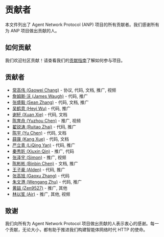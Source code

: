 # 贡献者

本文件列出了 Agent Network Protocol (ANP) 项目的所有贡献者。我们感谢所有为 ANP 项目做出贡献的人。

## 如何贡献

我们欢迎社区贡献！请查看我们的[贡献指南](./docs/CONTRIBUTING.cn.md)了解如何参与项目。

## 贡献者

- [常高伟 (Gaowei Chang)](https://mp.weixin.qq.com/s/qpLUIslexjPytzIew65TEw) - 协议, 代码, 文档, 推广, 视频
- [詹姆斯·沃 (James Waugh)](https://github.com/orgs/agent-network-protocol/people/jlwaugh) - 代码, 推广
- [张盛毅 (Sean Zhang)](https://github.com/seanzhang9999) - 代码, 文档, 推广
- [吴鹤意 (Heyi Wu)](https://github.com/whyseu) - 代码, 推广
- [谢轩 (Xuan Xie)](https://github.com/xuan-lab) - 代码, 文档
- [陈育舟 (Yuzhou Chen)](https://b23.tv/TsBF3wN) - 推广, 视频
- [翟锐涛 (Ruitao Zhai)](https://mp.weixin.qq.com/s/Q5WF0U3j9xRf7AerlcHBaw) - 代码, 推广
- [陈宇 (Yu Chen)](https://github.com/Mnivl) - 代码, 文档
- [薛康 (Kang Xue)](https://github.com/stukid) - 代码, 文档
- [严立青 (LiQing Yan)](https://mp.weixin.qq.com/s/b1WfI7GOw5jHXyO-bpzWww) - 代码, 推广
- [秦秀昕 (Xiuxin Qin)](https://github.com/beaverQXX) - 推广, 代码
- [张泽宇 (Simon)]() - 推广, 视频
- [陈彬彬 (Binbin Chen)](https://github.com/CBBtv) - 文档, 推广
- [王子豪 (Alden)](https://github.com/zh-Wang286) - 代码, 推广
- [张高旭 (Gaoxu Zhang)](https://github.com/Tintintoo) - 代码
- [朱文港 (Wengang Zhu)](https://github.com/Aas-ee) - 代码, 推广
- [黄喆 (Zen9527)]() - 推广, 其他
- [林以笙 (Air)](https://b23.tv/8s0wBHl) - 推广, 其他, 视频

## 致谢

我们向所有为 Agent Network Protocol 项目做出贡献的人表示衷心的感谢。每一个贡献，无论大小，都有助于推进我们构建智能体网络时代 HTTP 的使命。
